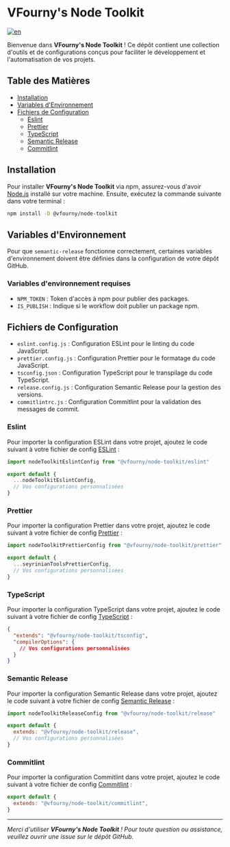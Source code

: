 # VFourny's Node Toolkit

[![en](https://img.shields.io/badge/lang-en-red)](https://github.com/vfourny/node-toolkit/blob/main/README.md)

Bienvenue dans **VFourny's Node Toolkit** ! Ce dépôt contient une collection d'outils et de configurations conçus pour faciliter le développement et l'automatisation de vos projets.

## Table des Matières

- [Installation](#installation)
- [Variables d'Environnement](#variables-d'environnement)
- [Fichiers de Configuration](#fichiers-de-configuration)
  - [Eslint](#eslint)
  - [Prettier](#prettier)
  - [TypeScript](#typescript)
  - [Semantic Release](#semantic-release)
  - [Commitlint](#commitlint)

## Installation

Pour installer **VFourny's Node Toolkit** via npm, assurez-vous d'avoir [Node.js](https://nodejs.org/) installé sur votre machine. Ensuite, exécutez la commande suivante dans votre terminal :

```bash
npm install -D @vfourny/node-toolkit
```

## Variables d'Environnement

Pour que `semantic-release` fonctionne correctement, certaines variables d'environnement doivent être définies dans la configuration de votre dépôt GitHub.

### Variables d'environnement requises

- `NPM_TOKEN` : Token d'accès à npm pour publier des packages.
- `IS_PUBLISH` : Indique si le workflow doit publier un package npm.

## Fichiers de Configuration

- `eslint.config.js` : Configuration ESLint pour le linting du code JavaScript.
- `prettier.config.js` : Configuration Prettier pour le formatage du code JavaScript.
- `tsconfig.json` : Configuration TypeScript pour le transpilage du code TypeScript.
- `release.config.js` : Configuration Semantic Release pour la gestion des versions.
- `commitlintrc.js` : Configuration Commitlint pour la validation des messages de commit.

### Eslint

Pour importer la configuration ESLint dans votre projet, ajoutez le code suivant à votre fichier de config [ESLint](https://eslint.org/docs/latest/use/configure/configuration-files#configuration-file) :

```javascript
import nodeToolkitEslintConfig from "@vfourny/node-toolkit/eslint"

export default {
  ...nodeToolkitEslintConfig,
  // Vos configurations personnalisées
}
```

### Prettier

Pour importer la configuration Prettier dans votre projet, ajoutez le code suivant à votre fichier de config [Prettier](https://prettier.io/docs/en/configuration.html) :

```javascript
import nodeToolkitPrettierConfig from "@vfourny/node-toolkit/prettier"

export default {
  ...seyrinianToolsPrettierConfig,
  // Vos configurations personnalisées
}
```

### TypeScript

Pour importer la configuration TypeScript dans votre projet, ajoutez le code suivant à votre fichier de config [TypeScript](https://www.typescriptlang.org/tsconfig) :

```json
{
  "extends": "@vfourny/node-toolkit/tsconfig",
  "compilerOptions": {
    // Vos configurations personnalisées
  }
}
```

### Semantic Release

Pour importer la configuration Semantic Release dans votre projet, ajoutez le code suivant à votre fichier de config [Semantic Release](https://semantic-release.gitbook.io/semantic-release) :

```javascript
import nodeToolkitReleaseConfig from "@vfourny/node-toolkit/release"

export default {
  extends: "@vfourny/node-toolkit/release",
  // Vos configurations personnalisées
}
```

### Commitlint

Pour importer la configuration Commitlint dans votre projet, ajoutez le code suivant à votre fichier de config [Commitlint](https://commitlint.js.org/#/concepts-shareable-config) :

```javascript
export default {
  extends: "@vfourny/node-toolkit/commitlint",
}
```

---

_Merci d'utiliser **VFourny's Node Toolkit** ! Pour toute question ou assistance, veuillez ouvrir une issue sur le dépôt GitHub._

